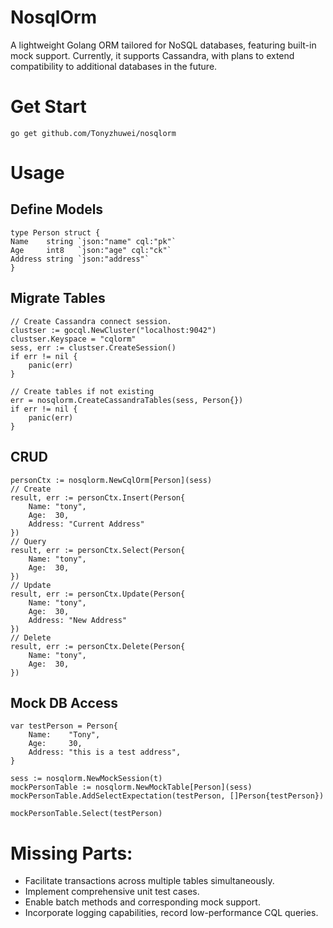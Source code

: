 # NosqlOrm
A lightweight Golang ORM tailored for NoSQL databases, featuring built-in mock support. Currently, it supports Cassandra, with plans to extend compatibility to additional databases in the future.
# Get Start
```
go get github.com/Tonyzhuwei/nosqlorm
```
# Usage
## Define Models
```
type Person struct {
Name    string `json:"name" cql:"pk"`
Age     int8   `json:"age" cql:"ck"`
Address string `json:"address"`
}
```
## Migrate Tables
```
// Create Cassandra connect session.
clustser := gocql.NewCluster("localhost:9042")
clustser.Keyspace = "cqlorm"
sess, err := clustser.CreateSession()
if err != nil {
    panic(err)
}

// Create tables if not existing
err = nosqlorm.CreateCassandraTables(sess, Person{})
if err != nil {
    panic(err)
}
```
## CRUD
```
personCtx := nosqlorm.NewCqlOrm[Person](sess)
// Create
result, err := personCtx.Insert(Person{
    Name: "tony",
    Age:  30,
    Address: "Current Address"
})
// Query
result, err := personCtx.Select(Person{
    Name: "tony",
    Age:  30,
})
// Update
result, err := personCtx.Update(Person{
    Name: "tony",
    Age:  30,
    Address: "New Address"
})
// Delete
result, err := personCtx.Delete(Person{
    Name: "tony",
    Age:  30,
})
```

## Mock DB Access
```
var testPerson = Person{
	Name:    "Tony",
	Age:     30,
	Address: "this is a test address",
}

sess := nosqlorm.NewMockSession(t)
mockPersonTable := nosqlorm.NewMockTable[Person](sess)
mockPersonTable.AddSelectExpectation(testPerson, []Person{testPerson})

mockPersonTable.Select(testPerson)
```


# Missing Parts:
- Facilitate transactions across multiple tables simultaneously.
- Implement comprehensive unit test cases.
- Enable batch methods and corresponding mock support.
- Incorporate logging capabilities, record low-performance CQL queries.
